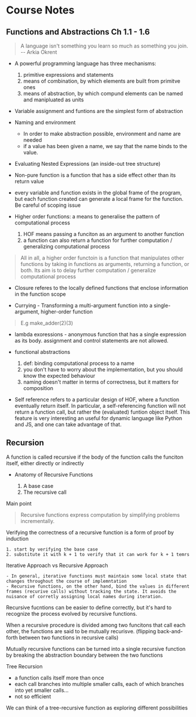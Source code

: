 # Course Notes

## Functions and Abstractions Ch 1.1 - 1.6 

> A language isn't something you learn so much as something you join. -- Arkia Okrent

- A powerful programming language has three mechanisms:
    
    1. primitive expressions and statements
    2. means of combination, by which elements are built from primitve ones
    3. means of abstraction, by which compund elements can be named and manipluated as units

- Variable assignment and funtions are the simplest form of abstraction

- Naming and environment

    - In order to make abstraction possible, environment and name are needed
    - if a value has been given a name, we say that the name binds to the value.

- Evaluating Nested Expressions (an inside-out tree structure)

- Non-pure function is a function that has a side effect other than its return value

- every variable and function exists in the global frame of the program, but each function created   can generate a local frame for the function. Be careful of scoping issue

- Higher order functions: a means to generalise the pattern of computational process

    1. HOF means passing a funciton as an argument to another function
    2. a function can also return a function for further computation / generalizing computational process

> All in all, a higher order functoin is a function that manipulates other functions by taking in functions as  arguments, returning a function, or both. Its aim is to delay further computation / generalize computational  process

- Closure referes to the locally defined functions that enclose information in the function scope

- Currying - Transforming a multi-argument function into a single-argument, higher-order function

> E.g  make_adder(2)(3)
  

- lambda exoressions - anonymous function that has a single expression as its body. assignment and control statements are not allowed.

- functional abstractions

    1. def: binding computational process to a name
    2. you don't have to worry about the implementation, but you should know the expected behaviour
    3. naming doesn't matter in terms of correctness, but it matters for composition

- Self reference refers to a particular design of HOF, where a function eventually return itself. In particular, a self-referencing function will not return a function call, but rather the (evaluated) funtion object itself. This feature is very interesting an useful for dynamic language like Python and JS, and one can take advantage of that.


## Recursion

A function is called recursive if the body of the function calls the funciton itself, either directly or indirectly

- Anatomy of Recursive Functions

    1. A base case
    2. The recursive call

Main point

> Recursive functions express computation by simplifying problems incrementally.

Verifying the correctness of a recursive function is a form of proof by induction

    1. start by verifying the base case
    2. substitute it with k + 1 to verify that it can work for k + 1 temrs

Iterative Approach vs Recursive Approach

    - In general, iterative functions must maintain some local state that changes throughout the course of implemntation
    - Recursive functions, on the other hand, bind the values in different frames (recurive calls) without tracking the state. It avoids the nuisance of corretly assigning local names during iteration.

Recursive fucntions can be easier to define correctly, but it's hard to recognize the process evolved by recursive functions.

When a recursive procedure is divided among two funcitons that call each other, the functions are said to be mutually recurisve. (flipping back-and-forth between two functions in recursive calls)


Mutually recursive functions can be turned into a single recursive function by breaking the abstraction boundary between the two functions

Tree Recursion

- a function calls itself more than once
- each call branches into multiple smaller calls, each of which branches into yet smaller calls...
- not so efficient

We can think of a tree-recursive function as exploring different possibilities
